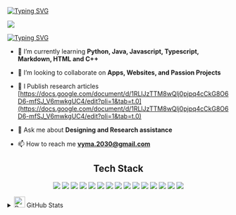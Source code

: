 [![Typing SVG](https://readme-typing-svg.demolab.com?font=Arial&size=50&pause=1000&vCenter=true&width=435&lines=Vyan+Malige)](https://git.io/typing-svg)

<img src="https://user-images.githubusercontent.com/73097560/115834477-dbab4500-a447-11eb-908a-139a6edaec5c.gif">

[![Typing SVG](https://readme-typing-svg.demolab.com?font=Arial&size=30&pause=1000&vCenter=true&width=435&lines=Programming;CAD;Soccer+Player;FTC+Robotics)](https://git.io/typing-svg)


- 🌱 I’m currently learning **Python, Java, Javascript, Typescript, Markdown, HTML and C++**

- 👯 I’m looking to collaborate on **Apps, Websites, and Passion Projects**

- 📝 I Publish research articles [https://docs.google.com/document/d/1RLlJzTTM8wQlj0pjpq4cCkG8O6D6-mfSJ_V6mwkgUC4/edit?pli=1&tab=t.0](https://docs.google.com/document/d/1RLlJzTTM8wQlj0pjpq4cCkG8O6D6-mfSJ_V6mwkgUC4/edit?pli=1&tab=t.0)

- 💬 Ask me about **Designing and Research assistance**

- 📫 How to reach me **vyma.2030@gmail.com**

<div align="center">

## Tech Stack
[![](https://img.shields.io/badge/Python-FFD43B?style=for-the-badge&logo=python&logoColor=darkgreen)](https://www.python.org) ![](https://img.shields.io/badge/Java-ED8B00?style=for-the-badge&logo=java&logoColor=white) ![](https://img.shields.io/badge/typescript-%23007ACC.svg?style=for-the-badge&logo=typescript&logoColor=white) ![](https://img.shields.io/badge/css3-%231572B6.svg?style=for-the-badge&logo=css3&logoColor=white) ![](https://img.shields.io/badge/html5-%23E34F26.svg?style=for-the-badge&logo=html5&logoColor=white) ![](https://img.shields.io/badge/javascript-%23323330.svg?style=for-the-badge&logo=javascript&logoColor=%23F7DF1E) ![](https://img.shields.io/badge/github-%23121011.svg?style=for-the-badge&logo=github&logoColor=white) ![](https://img.shields.io/badge/git-%23F05033.svg?style=for-the-badge&logo=git&logoColor=white) ![](https://img.shields.io/badge/shell_script-%23121011.svg?style=for-the-badge&logo=gnu-bash&logoColor=white) ![](https://img.shields.io/badge/Windows%20Terminal-%234D4D4D.svg?style=for-the-badge&logo=windows-terminal&logoColor=white) ![](https://img.shields.io/badge/node.js-6DA55F?style=for-the-badge&logo=node.js&logoColor=white) ![](https://img.shields.io/badge/NPM-%23CB3837.svg?style=for-the-badge&logo=npm&logoColor=white) ![](https://img.shields.io/badge/Matplotlib-%23ffffff.svg?style=for-the-badge&logo=Matplotlib&logoColor=black) ![](https://img.shields.io/badge/numpy-%23013243.svg?style=for-the-badge&logo=numpy&logoColor=white) ![](https://img.shields.io/badge/-RaspberryPi-C51A4A?style=for-the-badge&logo=Raspberry-Pi)

<div align="left">
<details>
  <summary><img src="https://raw.githubusercontent.com/Tarikul-Islam-Anik/Telegram-Animated-Emojis/main/Objects/Bar%20Chart.webp" alt="Bar Chart" width="25" height="25" /> GitHub Stats</summary>
<div align="left">
<p>&nbsp;<img align="center" src="https://github-readme-stats.vercel.app/api?username=coderpersonongit&show_icons=true&locale=en" alt="coderpersonongit" /></p>

<p><img align="center" src="https://github-readme-streak-stats.herokuapp.com/?user=coderpersonongit&" alt="coderpersonongit" /></p>
<p align="left"> <img src="https://komarev.com/ghpvc/?username=coderpersonongit&label=Profile%20views&color=0e75b6&style=flat" alt="coderpersonongit" /> </p>

<p align="left"> <a href="https://github.com/ryo-ma/github-profile-trophy"><img src="https://github-profile-trophy.vercel.app/?username=coderpersonongit" alt="coderpersonongit" /></a> </p>

